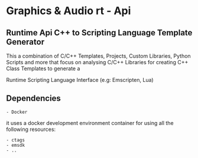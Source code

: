 # Graphics & Audio rt - Api

## Runtime Api C++ to Scripting Language Template Generator

This a combination of C/C++ Templates, Projects, Custom Libraries, Python Scripts and more that
focus on analysing C/C++ Libraries for creating C++ Class Templates to generate a

Runtime Scripting Language Interface (e.g: Emscripten, Lua)

## Dependencies

	- Docker

it uses a docker development environment container for using all the following resources:

	- ctags
	- emsdk
	- ..

